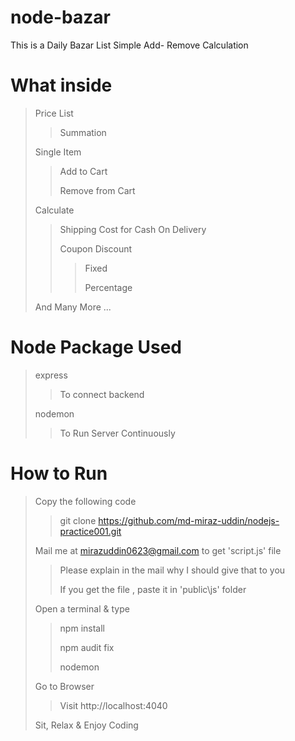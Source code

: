 # node-bazar
This is a Daily Bazar List Simple Add- Remove Calculation

# What inside
> Price List
>
>> Summation
>
> Single Item
>
>> Add to Cart
>> 
>> Remove from Cart
>> 
> 
> Calculate
>
>> Shipping Cost for Cash On Delivery
>> 
>> Coupon Discount
>>
>>> Fixed
>>>
>>> Percentage
>>
>
> And Many More ...

# Node Package Used
> express
>>
>> To connect backend
>
> nodemon
>>
>> To Run Server Continuously
>

# How to Run
> Copy the following code
>
>> git clone https://github.com/md-miraz-uddin/nodejs-practice001.git
>
>
> Mail me at mirazuddin0623@gmail.com to get 'script.js' file
>
>> Please explain in the mail why I should give that to you
>>
>> If you get the file , paste it in 'public\js' folder
>
>
> Open a terminal & type
>
>> npm install
>> 
>> npm audit fix
>> 
>> nodemon
>
> Go to Browser
>> Visit http://localhost:4040
>>
> Sit, Relax & Enjoy Coding
